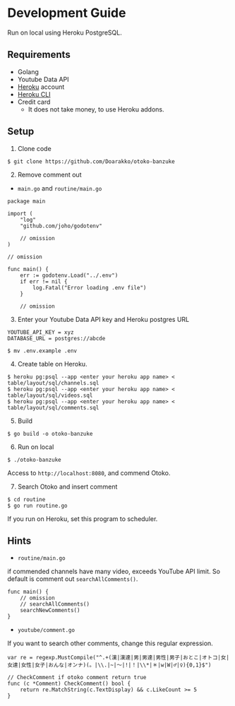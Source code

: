 # Development Guide
Run on local using Heroku PostgreSQL.

## Requirements
- Golang
- Youtube Data API
- [Heroku](https://www.heroku.com) account
- [Heroku CLI](https://devcenter.heroku.com/articles/heroku-cli)
- Credit card
    - It does not take money, to use Heroku addons.

## Setup
1. Clone code
```
$ git clone https://github.com/Doarakko/otoko-banzuke
```
2. Remove comment out
- `main.go` and `routine/main.go`
```
package main

import (
	"log"
	"github.com/joho/godotenv"

	// omission
)

// omission

func main() {
	err := godotenv.Load("../.env")
	if err != nil {
		log.Fatal("Error loading .env file")
	}

	// omission
```

3. Enter your Youtube Data API key and Heroku postgres URL
```
YOUTUBE_API_KEY = xyz
DATABASE_URL = postgres://abcde
```
```
$ mv .env.example .env
```

4. Create table on Heroku.
```
$ heroku pg:psql --app <enter your heroku app name> < table/layout/sql/channels.sql
$ heroku pg:psql --app <enter your heroku app name> < table/layout/sql/videos.sql
$ heroku pg:psql --app <enter your heroku app name> < table/layout/sql/comments.sql
```

5. Build
```
$ go build -o otoko-banzuke
```

6. Run on local
```
$ ./otoko-banzuke
```
Access to `http://localhost:8080`, and commend Otoko.

7. Search Otoko and insert comment
```
$ cd routine
$ go run routine.go
```
If you run on Heroku, set this program to scheduler.


## Hints
- `routine/main.go`

if commended channels have many video, exceeds YouTube API limit.
So default is comment out `searchAllComments()`.
```
func main() {
	// omission
	// searchAllComments()
	searchNewComments()
}
```

- `youtube/comment.go`

If you want to search other comments, change this regular expression.
```
var re = regexp.MustCompile("^.+(漢|漢達|男|男達|男性|男子|おとこ|オトコ|女|女達|女性|女子|おんな|オンナ)(。|\\.|~|〜|!|！|\\*|＊|w|W|♂|♀){0,1}$")

// CheckComment if otoko comment return true
func (c *Comment) CheckComment() bool {
	return re.MatchString(c.TextDisplay) && c.LikeCount >= 5
}
```